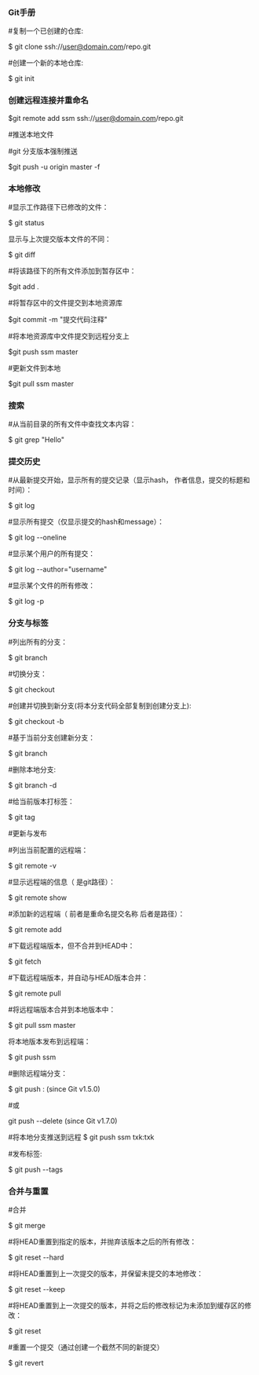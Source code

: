 ### Git手册
#复制一个已创建的仓库:

$ git clone ssh://user@domain.com/repo.git

#创建一个新的本地仓库:

$ git init

### 创建远程连接并重命名

$git remote add ssm ssh://user@domain.com/repo.git

#推送本地文件

#git 分支版本强制推送

$git push -u origin master -f

### 本地修改

#显示工作路径下已修改的文件：

$ git status

显示与上次提交版本文件的不同：

$ git diff

#将该路径下的所有文件添加到暂存区中：

$git add .

#将暂存区中的文件提交到本地资源库

$git commit -m "提交代码注释"

#将本地资源库中文件提交到远程分支上

$git push ssm master

#更新文件到本地

$git pull ssm master

### 搜索

#从当前目录的所有文件中查找文本内容：

$ git grep "Hello"

### 提交历史

#从最新提交开始，显示所有的提交记录（显示hash， 作者信息，提交的标题和时间）：

$ git log

#显示所有提交（仅显示提交的hash和message）：

$ git log --oneline

#显示某个用户的所有提交：

$ git log --author="username"

#显示某个文件的所有修改：

$ git log -p <file>

### 分支与标签

#列出所有的分支：

$ git branch

#切换分支：

$ git checkout <branch>
  
#创建并切换到新分支(将本分支代码全部复制到创建分支上):

$ git checkout -b <branch>
  
#基于当前分支创建新分支：

$ git branch <new-branch>

#删除本地分支:

$ git branch -d <branch>
  
#给当前版本打标签：
  
$ git tag <tag-name>

#更新与发布

#列出当前配置的远程端：

$ git remote -v 

#显示远程端的信息（<remote> 是git路径）：
  
$ git remote show <remote>
  
#添加新的远程端（<remote> <url> 前者是重命名提交名称 后者是路径）：
  
$ git remote add <remote> <url>
  
#下载远程端版本，但不合并到HEAD中：

$ git fetch <remote>

#下载远程端版本，并自动与HEAD版本合并：

$ git remote pull <remote> <url>
  
#将远程端版本合并到本地版本中：
  
$ git pull ssm master
  
将本地版本发布到远程端：
  
$ git push ssm <branch>
  
#删除远程端分支：
  
$ git push <remote> :<branch> (since Git v1.5.0)
  
#或
  
git push <remote> --delete <branch> (since Git v1.7.0)

#将本地分支推送到远程
$ git push ssm txk:txk 
  
#发布标签:
  
$ git push --tags

### 合并与重置

#合并

$ git merge <branch>
  
#将HEAD重置到指定的版本，并抛弃该版本之后的所有修改：
  
$ git reset --hard <commit>
  
#将HEAD重置到上一次提交的版本，并保留未提交的本地修改：
  
$ git reset --keep <commit>
  
#将HEAD重置到上一次提交的版本，并将之后的修改标记为未添加到缓存区的修改：
  
$ git reset <commit>
  
#重置一个提交（通过创建一个截然不同的新提交）
  
$ git revert <commit>


